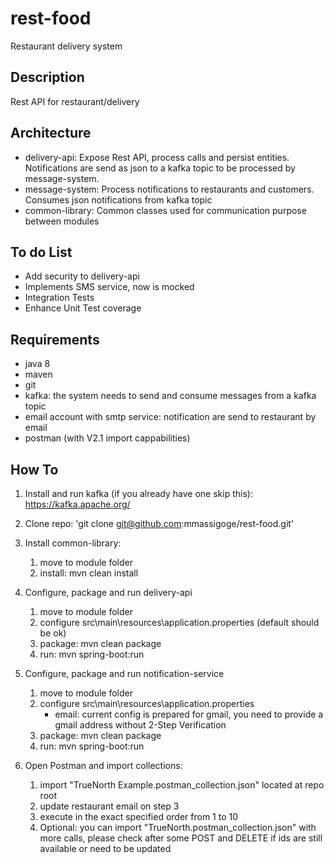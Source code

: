 # rest-food
Restaurant delivery system

## Description
Rest API for restaurant/delivery

## Architecture
+ delivery-api: Expose Rest API, process calls and persist entities. Notifications are send as json to a kafka topic to be processed by message-system.
+ message-system: Process notifications to restaurants and customers. Consumes json notifications from kafka topic
+ common-library: Common classes used for communication purpose between modules

## To do List
+ Add security to delivery-api
+ Implements SMS service, now is mocked
+ Integration Tests
+ Enhance Unit Test coverage

## Requirements
+ java 8
+ maven
+ git
+ kafka: the system needs to send and consume messages from a kafka topic
+ email account with smtp service: notification are send to restaurant by email
+ postman (with V2.1 import cappabilities)

## How To
1. Install and run kafka (if you already have one skip this): https://kafka.apache.org/
2. Clone repo: 'git clone git@github.com:mmassigoge/rest-food.git'
3. Install common-library:
   1. move to module folder
   2. install: mvn clean install
	
4. Configure, package and run delivery-api
   1. move to module folder
   2. configure src\main\resources\application.properties (default should be ok)
   3. package: mvn clean package
   4. run: mvn spring-boot:run
	
5. Configure, package and run notification-service
   1. move to module folder
   2. configure src\main\resources\application.properties
      - email: current config is prepared for gmail, you need to provide a gmail address without 2-Step Verification
   3. package: mvn clean package
   4. run: mvn spring-boot:run

6. Open Postman and import collections:
   1. import "TrueNorth Example.postman_collection.json" located at repo root
   2. update restaurant email on step 3
   3. execute in the exact specified order from 1 to 10
   4. Optional: you can import "TrueNorth.postman_collection.json" with more calls, please check after some POST and DELETE if ids are still available or need to be updated

